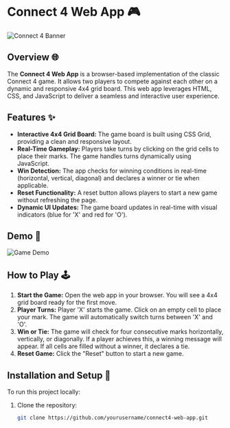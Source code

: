 # Connect 4 Web App 🎮

![Connect 4 Banner](https://your-image-url.com/banner.png)

## Overview 🌐

The **Connect 4 Web App** is a browser-based implementation of the classic Connect 4 game. It allows two players to compete against each other on a dynamic and responsive 4x4 grid board. This web app leverages HTML, CSS, and JavaScript to deliver a seamless and interactive user experience.

## Features ✨

- **Interactive 4x4 Grid Board:** The game board is built using CSS Grid, providing a clean and responsive layout.
- **Real-Time Gameplay:** Players take turns by clicking on the grid cells to place their marks. The game handles turns dynamically using JavaScript.
- **Win Detection:** The app checks for winning conditions in real-time (horizontal, vertical, diagonal) and declares a winner or tie when applicable.
- **Reset Functionality:** A reset button allows players to start a new game without refreshing the page.
- **Dynamic UI Updates:** The game board updates in real-time with visual indicators (blue for 'X' and red for 'O').

## Demo 🎥

![Game Demo](https://your-image-url.com/game-demo.gif)

## How to Play 🕹

1. **Start the Game:** Open the web app in your browser. You will see a 4x4 grid board ready for the first move.
2. **Player Turns:** Player 'X' starts the game. Click on an empty cell to place your mark. The game will automatically switch turns between 'X' and 'O'.
3. **Win or Tie:** The game will check for four consecutive marks horizontally, vertically, or diagonally. If a player achieves this, a winning message will appear. If all cells are filled without a winner, it declares a tie.
4. **Reset Game:** Click the "Reset" button to start a new game.

## Installation and Setup 🚀

To run this project locally:

1. Clone the repository:
   ```bash
   git clone https://github.com/yourusername/connect4-web-app.git
